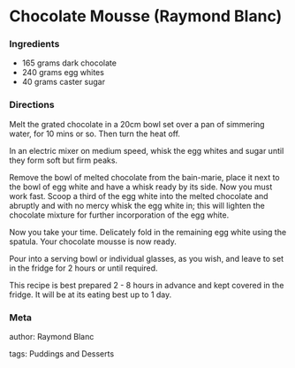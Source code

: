 # Chocolate Mousse (Raymond Blanc)

### Ingredients
 * 165 grams dark chocolate
 * 240 grams egg whites
 * 40 grams caster sugar

### Directions

Melt the grated chocolate in a 20cm bowl set over a pan of simmering water, for 10 mins or so. Then turn the heat off. 

In an electric mixer on medium speed, whisk the egg whites and sugar until they form soft but firm peaks.

Remove the bowl of melted chocolate from the bain-marie, place it next to the bowl of egg white and have a whisk ready by its side. Now you must work fast. Scoop a third of the egg white into the melted chocolate and abruptly and with no mercy whisk the egg white in; this will lighten the chocolate mixture for further incorporation of the egg white.

Now you take your time. Delicately fold in the remaining egg white using the spatula. Your chocolate mousse is now ready. 

Pour into a serving bowl or individual glasses, as you wish, and leave to set in the fridge for 2 hours or until required.

This recipe is best prepared 2 - 8 hours in advance and kept covered in the fridge. It will be at its eating best up to 1 day. 

### Meta
author: Raymond Blanc

tags: Puddings and Desserts

